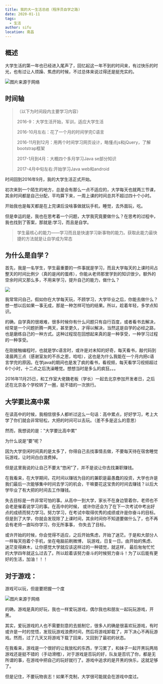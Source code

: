 ```yaml
---
title: 我的大一生活总结（程序员自学之路)
date: 2020-01-11
tags: 
  - 生活
author: sifu
location: 南昌  
---
```


## 概述

大学生活的第一年也已经进入尾声了，回忆起这一年不到的时间来，有过快乐的时光，也有过让人烦躁、焦虑的时候，不过总体来说过得还是挺充实的。

![图片来源于网络](~@assets/1.jpeg)

## 时间轴

>（以下为时间段内主要学习内容）
>
> 2016-9：大学生活开始，军训，适应大学生活
>
> 2016-10月左右：花了一个月的时间学完C语言
>
> 2016-11月到12月：用两个时间学习网页设计，略懂点js和jQuery，了解bootstrap框架
>
> 2017-1月到4月：大概四个多月学习Java se部分知识
>
> 2017-4月中旬左右:开始学习Java web和android

时间回到2016年9月，我的大学生活正式开始。

初次来到一个陌生的地方，总是会有那么一点不适应的，大学每天也就两三节课，其余时间都是自己分配，平均算下来，一周上课的时间总共不超过四十个小时。

开始我也是每天都是在上完课后没啥事做就玩手机，睡觉，去外面玩，吃。

但是幸运的是，我也在思考着一个问题，大学我究竟要做什么？在思考的过程中，我也找到了答案，那就是:学习，而且是自学。

> 学生最核心的能力——学习而且是快速学习新事物的能力。获取此能力最快捷的方法就是让自学成为常态



## 为什么是自学？

首先，我是一名学生，学生最重要的一件事就是学习，而且大学每天的上课时间占整天的时间比例少（真的是闲的蛋疼），你能从老师那里学到的知识很少。额外的空余时间又那么多，不用来学习，提升自己的能力，做什么？

![](~@assets/three.jpeg)

我常常问自己，假如你在大学每天玩，不顾学习，大学毕业之后，你能去做什么？想一想以后如果一事无成，那是一种怎样可怕的结果。所以，趁着年轻，多学点知识。

的确，自学真的很艰难，很多时候你有什么问题只有自行百度，或者看书去解决，经常是一个问题折腾一两天，甚至更久，才得以解决，当然这是自学的必经之路，也是磨练自己的一种方式。这种过程现在回想起来真的是一种享受，一种学习过程的一种享受。

在刚接触编程时，也就是学c语言时，或许是对未知的好奇，每天看书，敲代码到凌晨两三点（感谢室友的不杀之恩，哈哈），这也是为什么我能在一个月内把c语言学完的原因。在学java的期间也是发了疯的看书，看视频，每天看学习视频超过6个小时，十二点之后洗澡睡觉。想想当时是多么的疯狂。。。

2016年11月25日，和工作室大佬魏老板（学长）一起去北京参加开发者日，之后还在北京各个学校转了一圈，挺不错的一次旅行。

## 大学要比高中累

在读高中的时候，我相信很多人都听过这么一句话：高中累点，好好学习，考上大学了你们就会非常轻松，大把的时间可以去玩。（差不多是这么的意思）

然而，我想说的是："大学要比高中累"

为什么说是“要”呢？

因为大学空闲时间真的是太多了，你得自己去找事情去做，不要每天待在宿舍睡觉玩游戏，让时间白白浪费掉。

但是这里我说的让自己不要太“悠闲”了，并不是说让你去找兼职赚钱。

在我看来，在大学期间，花时间以赚钱为目的的兼职是最愚蠢的投资，大学也许是我们最后一次能够集中时间去学习的机会，干嘛要花这宝贵的时间去赚钱？以后大学毕业了有大把的时间去工作赚钱。

失去目标是一件非常可怕的事。从高中一到大学，家长不在身边管着你，老师也不会老是催着说学习的事。在高中的时候，
或许你还会为了在下一次考试中考出好点的成绩而努力学习。努力学习，在考试中取得优秀的成绩或许是你奋斗的目标。
但是到了大学，你就会发现除了上课时间，其余时间你不知道要做什么了，也不再会有老师一直叫你学习，你无所事事，
你失去了目标。

或许开始的时候，你会觉得不适应，之后开始焦虑，开始了迷茫。于是和大部分人一样每天抱着个手机，坐在电脑前刷微博，
玩游戏，日复一日。由开始的焦虑、迷茫变得麻木，让你感觉大学就应该这样过的一种错觉，就这样，
最后匆匆忙忙的大学四年就这么过去了。所以趁着该努力奋斗的时候努力奋斗！为了以后能有更好的生活，加油！！！

## 对于游戏：

游戏可以玩，但是要把握一个度

![图片来源于网络](~@assets/1.png)

的确，游戏是真的好玩，我也一样爱玩游戏，偶尔我也和朋友一起玩玩游戏，开黑。

其实，爱玩游戏的人也不需要刻意的去抵制它，很多人的确是很喜欢玩游戏，有时或许是一时的觉悟，发现玩游戏浪费时间，然后将游戏卸载了，并下决心不再玩游戏。然而，过了几天又将游戏下载了回来，又回到了最初的状态。

在我看来，游戏是一个很好的让我放松的东西，学习累了，和妹子一起开黑玩两局游戏还是挺不错的（手动滑稽），对于游戏是否玩的好，队友是否坑了你，都是无所谓的事，在游戏中把自己的玩好就行了。游戏中追求的是开黑的快乐，这就足够了。

但是记住，不要玩物丧志！如果不克制，大学很可能就会在游戏中度过。
